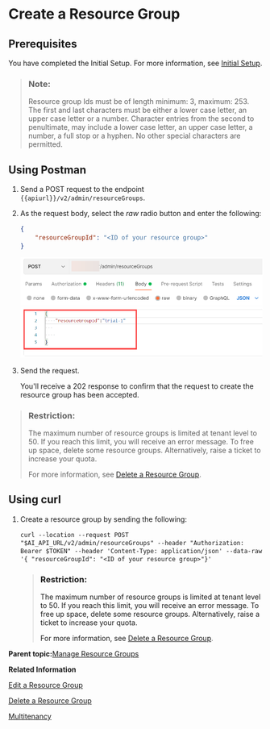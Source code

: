 <!-- loio01753f4dcb454401b539ecc4def641be -->

# Create a Resource Group



<a name="loio01753f4dcb454401b539ecc4def641be__section_t3r_qmc_gyb"/>

## Prerequisites

You have completed the Initial Setup. For more information, see [Initial Setup](initial-setup-38c4599.md).

> ### Note:  
> Resource group Ids must be of length minimum: 3, maximum: 253. The first and last characters must be either a lower case letter, an upper case letter or a number. Character entries from the second to penultimate, may include a lower case letter, an upper case letter, a number, a full stop or a hyphen. No other special characters are permitted.



<a name="loio01753f4dcb454401b539ecc4def641be__section_wbq_3wg_k5b"/>

## Using Postman

1.  Send a POST request to the endpoint `{{apiurl}}/v2/admin/resourceGroups`.
2.  As the request body, select the *raw* radio button and enter the following:

    ```json
    {
        "resourceGroupId": "<ID of your resource group>"
    }
    ```

    ![](images/Create_a_Resource_Group_Postman_5bcf33f.png)

3.  Send the request.

    You'll receive a 202 response to confirm that the request to create the resource group has been accepted.


> ### Restriction:  
> The maximum number of resource groups is limited at tenant level to 50. If you reach this limit, you will receive an error message. To free up space, delete some resource groups. Alternatively, raise a ticket to increase your quota.
> 
> For more information, see [Delete a Resource Group](delete-a-resource-group-40d83a2.md).



<a name="loio01753f4dcb454401b539ecc4def641be__section_zbq_3wg_k5b"/>

## Using curl

1.  Create a resource group by sending the following:

    ```
    curl --location --request POST "$AI_API_URL/v2/admin/resourceGroups" --header "Authorization: Bearer $TOKEN" --header 'Content-Type: application/json' --data-raw '{ "resourceGroupId": "<ID of your resource group>"}'
    
    ```

    > ### Restriction:  
    > The maximum number of resource groups is limited at tenant level to 50. If you reach this limit, you will receive an error message. To free up space, delete some resource groups. Alternatively, raise a ticket to increase your quota.
    > 
    > For more information, see [Delete a Resource Group](delete-a-resource-group-40d83a2.md).


**Parent topic:**[Manage Resource Groups](manage-resource-groups-8aae6cb.md "A resource group is a unique dedicated namespace or workspace environment, where users can create or add configurations, executions, deployments, and artifacts. They are used for running training jobs or model servers.")

**Related Information**  


[Edit a Resource Group](edit-a-resource-group-3f88c30.md "")

[Delete a Resource Group](delete-a-resource-group-40d83a2.md "")

[Multitenancy](multitenancy-ee90fe1.md "")

